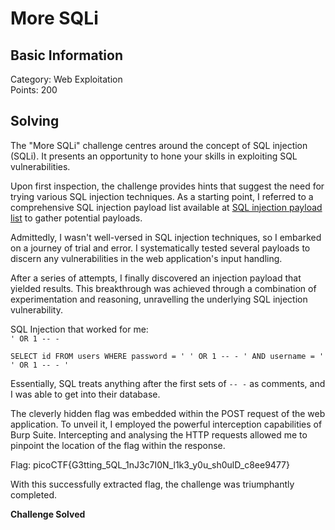 # More SQLi

## Basic Information  
Category: Web Exploitation    
Points: 200   

## Solving  

The "More SQLi" challenge centres around the concept of SQL injection (SQLi). It presents an opportunity to hone your skills in exploiting SQL vulnerabilities.  

Upon first inspection, the challenge provides hints that suggest the need for trying various SQL injection techniques. As a starting point, I referred to a comprehensive SQL injection payload list available at [SQL injection payload list](https://github.com/payloadbox/sql-injection-payload-list) to gather potential payloads.  

Admittedly, I wasn't well-versed in SQL injection techniques, so I embarked on a journey of trial and error. I systematically tested several payloads to discern any vulnerabilities in the web application's input handling.  

After a series of attempts, I finally discovered an injection payload that yielded results. This breakthrough was achieved through a combination of experimentation and reasoning, unravelling the underlying SQL injection vulnerability.  

SQL Injection that worked for me:   
```' OR 1 -- -```   

```
SELECT id FROM users WHERE password = ' ' OR 1 -- - ' AND username = '  ' OR 1 -- - '
```   

Essentially, SQL treats anything after the first sets of ```-- -``` as comments, and I was able to get into their database.  

The cleverly hidden flag was embedded within the POST request of the web application. To unveil it, I employed the powerful interception capabilities of Burp Suite. Intercepting and analysing the HTTP requests allowed me to pinpoint the location of the flag within the response.  

Flag: picoCTF{G3tting_5QL_1nJ3c7I0N_l1k3_y0u_sh0ulD_c8ee9477}  

With this successfully extracted flag, the challenge was triumphantly completed.  

**Challenge Solved**  
